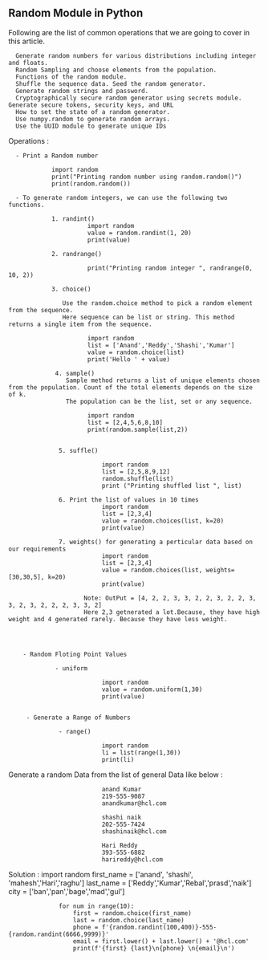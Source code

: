 ## Random Module in Python

Following are the list of common operations that we are going to cover in this article.

      Generate random numbers for various distributions including integer and floats.
      Random Sampling and choose elements from the population.
      Functions of the random module.
      Shuffle the sequence data. Seed the random generator.
      Generate random strings and password.
      Cryptographically secure random generator using secrets module. Generate secure tokens, security keys, and URL
      How to set the state of a random generator.
      Use numpy.random to generate random arrays.
      Use the UUID module to generate unique IDs
      
Operations : 

      - Print a Random number
      
                import random
                print("Printing random number using random.random()")
                print(random.random())
                
      - To generate random integers, we can use the following two functions.

                1. randint()
                          import random
                          value = random.randint(1, 20)
                          print(value)
                          
                2. randrange()
                  
                          print("Printing random integer ", randrange(0, 10, 2))
                          
                3. choice()
                   
                   Use the random.choice method to pick a random element from the sequence. 
                   Here sequence can be list or string. This method returns a single item from the sequence.
                   
                          import random
                          list = ['Anand','Reddy','Shashi','Kumar']
                          value = random.choice(list)
                          print('Hello ' + value)
                          
                 4. sample()
                    Sample method returns a list of unique elements chosen from the population. Count of the total elements depends on the size of k.
                    The population can be the list, set or any sequence.
                   
                          import random
                          list = [2,4,5,6,8,10]
                          print(random.sample(list,2))
                          
                          
                  5. suffle()
                  
                              import random
                              list = [2,5,8,9,12]
                              random.shuffle(list)
                              print ("Printing shuffled list ", list)
                              
                  6. Print the list of values in 10 times
                              import random
                              list = [2,3,4]
                              value = random.choices(list, k=20)
                              print(value)

                  7. weights() for generating a perticular data based on our requirements
                              import random
                              list = [2,3,4]
                              value = random.choices(list, weights=[30,30,5], k=20)
                              print(value)
                              
                         Note: OutPut = [4, 2, 2, 3, 3, 2, 2, 3, 2, 2, 3, 3, 2, 3, 2, 2, 2, 3, 3, 2]
                         Here 2,3 getnerated a lot.Because, they have high weight and 4 generated rarely. Because they have less weight.
                         
                     
                         
                              
        - Random Floting Point Values
        
                 - uniform
                          
                              import random
                              value = random.uniform(1,30)
                              print(value)
                              
                              
         - Generate a Range of Numbers
         
                  - range()
                  
                              import random
                              li = list(range(1,30))
                              print(li)
                              
  

Generate a random Data from the list of general Data like below : 

                              anand Kumar
                              219-555-9087 
                              anandkumar@hcl.com

                              shashi naik
                              202-555-7424 
                              shashinaik@hcl.com

                              Hari Reddy
                              393-555-6882 
                              harireddy@hcl.com

Solution : 
                  import random
                  first_name = ['anand', 'shashi', 'mahesh','Hari','raghu']
                  last_name = ['Reddy','Kumar','Rebal','prasd','naik']
                  city = ['ban','pan','bage','mad','gul']

                  for num in range(10):
                      first = random.choice(first_name)
                      last = random.choice(last_name)
                      phone = f'{random.randint(100,400)}-555-{random.randint(6666,9999)}'
                      email = first.lower() + last.lower() + '@hcl.com'
                      print(f'{first} {last}\n{phone} \n{email}\n')
                              
